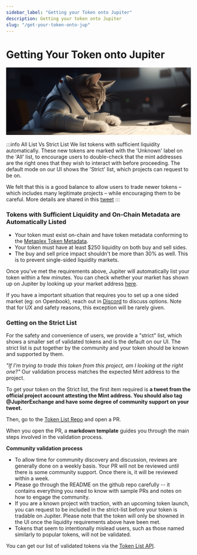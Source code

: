 ```yaml
---
sidebar_label: "Getting your Token onto Jupiter"
description: Getting your token onto Jupiter
slug: "/get-your-token-onto-jup"
---
```

# Getting Your Token onto Jupiter
![cat_list2](./cat_list2.png)

:::info All List Vs Strict List
We list tokens with sufficient liquidity automatically. These new tokens are marked with the 'Unknown' label on the 'All' list, to encourage users to double-check that the mint addresses are the right ones that they wish to interact with before proceeding. The default mode on our UI shows the 'Strict' list, which projects can request to be on.

We felt that this is a good balance to allow users to trade newer tokens – which includes many legitimate projects – while encouraging them to be careful. More details are shared in this [tweet](https://twitter.com/JupiterExchange/status/1580217415593443329?s=20&t=xmsYmPnUZfuS6tQpvEQ7Pg)
:::

### Tokens with Sufficient Liquidity and On-Chain Metadata are Automatically Listed

- Your token must exist on-chain and have token metadata conforming to the [Metaplex Token Metadata](https://docs.metaplex.com/programs/token-metadata/token-standard).
- Your token must have at least $250 liquidity on both buy and sell sides.
- The buy and sell price impact shouldn't be more than 30% as well. This is to prevent single-sided liquidity markets.

Once you've met the requirements above, Jupiter will automatically list your token within a few minutes. You can check whether your market has shown up on Jupiter by looking up your market address [here](https://cache.jup.ag/markets?v=3).

If you have a important situation that requires you to set up a one sided market (eg: on Openbook), reach out in [Discord](https://discord.gg/jup) to discuss options. Note that for UX and safety reasons, this exception will be rarely given.

### Getting on the Strict List

For the safety and convenience of users, we provide a "strict" list, which shows a smaller set of validated tokens and is the default on our UI. The strict list is put together by the community and your token should be known and supported by them. 

*"If I'm trying to trade this token from this project, am I looking at the right one?"* Our validation process matches the expected Mint address to the project. 

To get your token on the Strict list, the first item required is **a tweet from the official project account attesting the Mint address. You should also tag @JupiterExchange and have some degree of community support on your tweet.**

Then, go to the [Token List Repo](https://github.com/jup-ag/token-list) and open a PR.

When you open the PR, a **markdown template** guides you through the main steps involved in the validation process.

**Community validation process**
- To allow time for community discovery and discussion, reviews are generally done on a weekly basis. Your PR will not be reviewed until there is some community support. Once there is, it will be reviewed within a week.
- Please go through the README on the github repo carefully  -- it contains everything you need to know with sample PRs and notes on how to engage the community.
- If you are a known project with traction, with an upcoming token launch, you can request to be included in the strict-list before your token is tradable on Jupiter. Please note that the token will only be showned in the UI once the liquidity requirements above have been met.
- Tokens that seem to intentionally mislead users, such as those named similarly to popular tokens, will not be validated.


You can get our list of validated tokens via the [Token List API](/docs/token-list/token-list-api).

